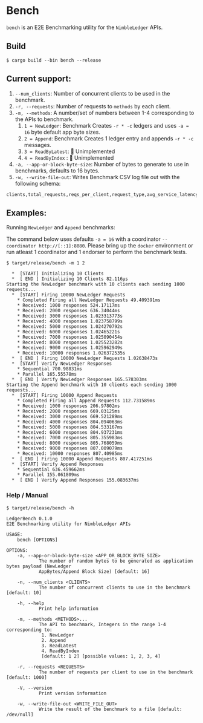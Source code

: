 # Bench

`bench` is an E2E Benchmarking utility for the `NimbleLedger` APIs.

## Build

```shell
$ cargo build --bin bench --release
```

## Current support:

1. `--num_clients`: Number of concurrent clients to be used in the benchmark.
2. `-r, --requests`: Number of requests to `methods` by each client.
3. `-m, --methods`: A number/set of numbers between 1-4 corresponding to the APIs to benchmark.
   1. `1 = NewLedger`: Benchmark Creates `-r * -c` ledgers and uses `-a = 16` byte default app byte sizes.
   2. `2 = Append`: Benchmark Creates 1 ledger entry and appends `-r * -c` messages.
   3. `3 = ReadByLatest`: :no_entry_sign: Unimplemented
   4. `4 = ReadByIndex` : :no_entry_sign: Unimplemented
4. `-a, --app-or-block-byte-size`: Number of bytes to generate to use in benchmarks, defaults to 16 bytes.
5. `-w, --write-file-out`: Writes Benchmark CSV log file out with the following schema:

```log
clients,total_requests,reqs_per_client,request_type,avg_service_latency,service_throughput,verification_throughput
```

## Examples:

Running `NewLedger` and `Append` benchmarks:

The command below uses defaults `-a = 16` with a coordinator `--coordinator http://[::1]:8080`.
Please bring up the `docker` environment or run atleast 1 coordinator and 1 endorser to perform the benchmark tests. 

```shell
$ target/release/bench -m 1 2

  *  [START] Initializing 10 Clients
  *  [ END ] Initializing 10 Clients 82.116µs
Starting the NewLedger benchmark with 10 clients each sending 1000 requests...
  *  [START] Firing 10000 NewLedger Requests
    * Completed Firing all NewLedger Requests 49.409391ms
    * Received: 1000 responses 524.17117ms
    * Received: 2000 responses 636.34044ms
    * Received: 3000 responses 1.023313773s
    * Received: 4000 responses 1.023758799s
    * Received: 5000 responses 1.024270792s
    * Received: 6000 responses 1.02465221s
    * Received: 7000 responses 1.025090454s
    * Received: 8000 responses 1.025523282s
    * Received: 9000 responses 1.025962949s
    * Received: 10000 responses 1.026372535s
  *  [ END ] Firing 10000 NewLedger Requests 1.02638473s
  *  [START] Verify NewLedger Responses
    * Sequential 700.98831ms
    * Parallel 165.55578ms
  *  [ END ] Verify NewLedger Responses 165.578303ms
Starting the Append benchmark with 10 clients each sending 1000 requests...
  *  [START] Firing 10000 Append Requests
    * Completed Firing all Append Requests 112.731589ms
    * Received: 1000 responses 206.97802ms
    * Received: 2000 responses 669.03125ms
    * Received: 3000 responses 669.521289ms
    * Received: 4000 responses 804.094063ms
    * Received: 5000 responses 804.533167ms
    * Received: 6000 responses 804.937231ms
    * Received: 7000 responses 805.355983ms
    * Received: 8000 responses 805.768059ms
    * Received: 9000 responses 807.009079ms
    * Received: 10000 responses 807.40985ms
  *  [ END ] Firing 10000 Append Requests 807.417251ms
  *  [START] Verify Append Responses
    * Sequential 636.459662ms
    * Parallel 155.061809ms
  *  [ END ] Verify Append Responses 155.083637ms
```

### Help / Manual
```shell
$ target/release/bench -h

LedgerBench 0.1.0
E2E Benchmarking utility for NimbleLedger APIs

USAGE:
    bench [OPTIONS]

OPTIONS:
    -a, --app-or-block-byte-size <APP_OR_BLOCK_BYTE_SIZE>
            The number of random bytes to be generated as application bytes payload (NewLedger
            AppBytes/Append Block Size) [default: 16]

    -n, --num_clients <CLIENTS>
            The number of concurrent clients to use in the benchmark [default: 10]

    -h, --help
            Print help information

    -m, --methods <METHODS>...
            The API to benchmark, Integers in the range 1-4 corresponding to:
             1. NewLedger
             2. Append
             3. ReadLatest
             4. ReadByIndex
             [default: 1 2] [possible values: 1, 2, 3, 4]

    -r, --requests <REQUESTS>
            The number of requests per client to use in the benchmark [default: 1000]

    -V, --version
            Print version information

    -w, --write-file-out <WRITE_FILE_OUT>
            Write the result of the benchmark to a file [default: /dev/null]
```
